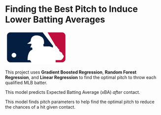 # Finding the Best Pitch to Induce Lower Batting Averages

<style>
      img {
        width: 40%;
        height: auto;
      }
    </style>

<img title="a title" alt="Alt text" src="/images/MLB.png">

This project uses **Gradient Boosted Regression**, **Random Forest Regression**, and **Linear Regression** to find the optimal pitch to throw each qualified MLB batter.

This model predicts Expected Batting Average (xBA) _after_ contact.

This model finds pitch parameters to help find the optimal pitch to reduce the chances of a hit given contact.

